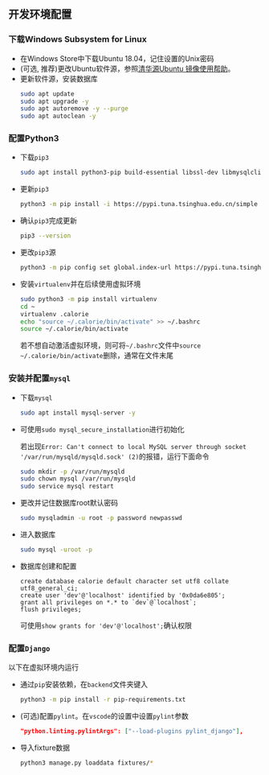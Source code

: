 ## 开发环境配置
### 下载Windows Subsystem for Linux
- 在Windows Store中下载Ubuntu 18.04，记住设置的Unix密码
- (可选, 推荐)更改Ubuntu软件源，参照[清华源Ubuntu 镜像使用帮助](https://mirrors.tuna.tsinghua.edu.cn/help/ubuntu/)。
- 更新软件源，安装数据库
  ``` bash
  sudo apt update
  sudo apt upgrade -y
  sudo apt autoremove -y --purge
  sudo apt autoclean -y
  ```

### 配置Python3
- 下载`pip3`
  ``` bash
  sudo apt install python3-pip build-essential libssl-dev libmysqlclient-dev -y
  ```
- 更新`pip3`
  ``` bash
  python3 -m pip install -i https://pypi.tuna.tsinghua.edu.cn/simple pip -U
  ```
- 确认`pip3`完成更新
  ``` bash
  pip3 --version
  ```
- 更改`pip3`源
  ``` bash
  python3 -m pip config set global.index-url https://pypi.tuna.tsinghua.edu.cn/simple
  ```
- 安装`virtualenv`并在后续使用虚拟环境
  ``` bash
  sudo python3 -m pip install virtualenv
  cd ~
  virtualenv .calorie
  echo "source ~/.calorie/bin/activate" >> ~/.bashrc
  source ~/.calorie/bin/activate
  ```
  若不想自动激活虚拟环境，则可将`~/.bashrc`文件中`source ~/.calorie/bin/activate`删除，通常在文件末尾


### 安装并配置`mysql`
- 下载`mysql`
  ``` bash
  sudo apt install mysql-server -y
  ```
- 可使用`sudo mysql_secure_installation`进行初始化

  若出现`Error: Can't connect to local MySQL server through socket '/var/run/mysqld/mysqld.sock' (2)`的报错，运行下面命令
  ``` bash
  sudo mkdir -p /var/run/mysqld
  sudo chown mysql /var/run/mysqld
  sudo service mysql restart
  ```
- 更改并记住数据库root默认密码
  ``` bash
  sudo mysqladmin -u root -p password newpasswd
  ```
- 进入数据库
  ``` bash
  sudo mysql -uroot -p
  ```
- 数据库创建和配置
  ```mysql
  create database calorie default character set utf8 collate utf8_general_ci;
  create user 'dev'@'localhost' identified by '0x0da6e805';
  grant all privileges on *.* to `dev`@`localhost`;
  flush privileges;
  ```
  可使用`show grants for 'dev'@'localhost';`确认权限

### 配置`Django`
以下在虚拟环境内运行

- 通过`pip`安装依赖，在`backend`文件夹键入
  ``` bash
  python3 -m pip install -r pip-requirements.txt
  ```
- (可选)配置`pylint`。在`vscode`的设置中设置`pylint`参数
  ``` json
  "python.linting.pylintArgs": ["--load-plugins pylint_django"],
  ```
- 导入fixture数据
  ``` bash
  python3 manage.py loaddata fixtures/*
  ```

